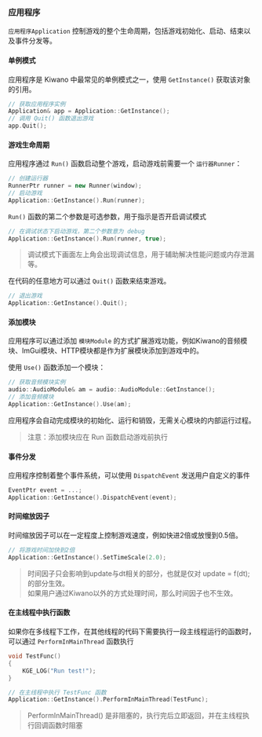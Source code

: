 ### 应用程序

`应用程序Application` 控制游戏的整个生命周期，包括游戏初始化、启动、结束以及事件分发等。

#### 单例模式

应用程序是 Kiwano 中最常见的单例模式之一，使用 `GetInstance()` 获取该对象的引用。

```cpp
// 获取应用程序实例
Application& app = Application::GetInstance();
// 调用 Quit() 函数退出游戏
app.Quit();
```

#### 游戏生命周期

应用程序通过 `Run()` 函数启动整个游戏，启动游戏前需要一个 `运行器Runner`：

```cpp
// 创建运行器
RunnerPtr runner = new Runner(window);
// 启动游戏
Application::GetInstance().Run(runner);
```

`Run()` 函数的第二个参数是可选参数，用于指示是否开启调试模式

```cpp
// 在调试状态下启动游戏，第二个参数意为 debug
Application::GetInstance().Run(runner, true);
```

> 调试模式下画面左上角会出现调试信息，用于辅助解决性能问题或内存泄漏等。

在代码的任意地方可以通过 `Quit()` 函数来结束游戏。

```cpp
// 退出游戏
Application::GetInstance().Quit();
```

#### 添加模块

应用程序可以通过添加 `模块Module` 的方式扩展游戏功能，例如Kiwano的音频模块、ImGui模块、HTTP模块都是作为扩展模块添加到游戏中的。

使用 `Use()` 函数添加一个模块：

```cpp
// 获取音频模块实例
audio::AudioModule& am = audio::AudioModule::GetInstance();
// 添加音频模块
Application::GetInstance().Use(am);
```

应用程序会自动完成模块的初始化、运行和销毁，无需关心模块的内部运行过程。

> 注意：添加模块应在 Run 函数启动游戏前执行

#### 事件分发

应用程序控制着整个事件系统，可以使用 `DispatchEvent` 发送用户自定义的事件

```cpp
EventPtr event = ...;
Application::GetInstance().DispatchEvent(event);
```

#### 时间缩放因子

时间缩放因子可以在一定程度上控制游戏速度，例如快进2倍或放慢到0.5倍。

```cpp
// 将游戏时间加快到2倍
Application::GetInstance().SetTimeScale(2.0);
```

> 时间因子只会影响到update与dt相关的部分，也就是仅对 update = f(dt); 的部分生效。  
> 如果用户通过Kiwano以外的方式处理时间，那么时间因子也不生效。

#### 在主线程中执行函数

如果你在多线程下工作，在其他线程的代码下需要执行一段主线程运行的函数时，可以通过 `PerformInMainThread` 函数执行

```cpp
void TestFunc()
{
    KGE_LOG("Run test!");
}

// 在主线程中执行 TestFunc 函数
Application::GetInstance().PerformInMainThread(TestFunc);
```

> PerformInMainThread() 是非阻塞的，执行完后立即返回，并在主线程执行回调函数时阻塞
